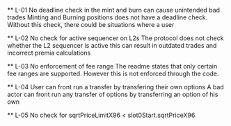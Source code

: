 ** L-01 No deadline check in the mint and burn can cause unintended bad trades
Minting and Burning positions does not have a deadline check. Without this check, there could be situations where a user 

** L-02 No check for active sequencer on L2s 
The protocol does not check whether the L2 sequencer is active this can result in outdated trades and incorrect premia calculations 

** L-03 No enforcement of fee range 
The readme states that only certain fee ranges are supported. However this is not enforced through the code. 

** L-04 User can front run a transfer by transfering their own options
A bad actor can front run any transfer of options by transferring an option of his own 

** L-05 No check for sqrtPriceLimitX96 < slot0Start.sqrtPriceX96
